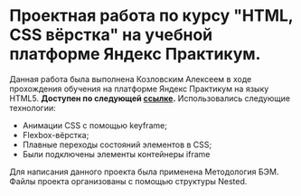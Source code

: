 # Проектная работа по курсу "HTML, CSS вёрстка" на учебной платформе Яндекс Практикум.
Данная работа была выполнена Козловским Алексеем в ходе прохождения обучения на платформе Яндекс Практикум на языку HTML5.
**Доступен по следующей [ссылке](https://leskezz.github.io/how-to-learn/ "Научиться учиться").** 
Использовались следующие технологии:
* Анимации CSS с помощью keyframe;
* Flexbox-вёрстка;
* Плавные переходы состояний элементов в CSS;
* Были подключены элементы контейнеры iframe

Для написания данного проекта была применена Методология БЭМ.
Файлы проекта организованы с помощью структуры Nested.
